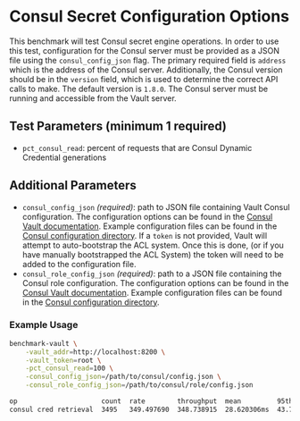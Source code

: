 # Consul Secret Configuration Options

This benchmark will test Consul secret engine operations. In order to use this test, configuration for the Consul server must be provided as a JSON file using the `consul_config_json` flag. The primary required field is `address` which is the address of the Consul server. Additionally, the Consul version should be in the `version` field, which is used to determine the correct API calls to make. The default version is `1.8.0`. The Consul server must be running and accessible from the Vault server.

## Test Parameters (minimum 1 required)

- `pct_consul_read`: percent of requests that are Consul Dynamic Credential generations

## Additional Parameters

- `consul_config_json` _(required)_: path to JSON file containing Vault Consul configuration.  The configuration options can be found in the [Consul Vault documentation](https://developer.hashicorp.com/vault/api-docs/secret/consul#configure-connection).  Example configuration files can be found in the [Consul configuration directory](/example-configs/consul/).  If a `token` is not provided, Vault will attempt to auto-bootstrap the ACL system.  Once this is done, (or if you have manually bootstrapped the ACL System) the token will need to be added to the configuration file.
- `consul_role_config_json` _(required)_: path to a JSON file containing the Consul role configuration.  The configuration options can be found in the [Consul Vault documentation](https://developer.hashicorp.com/vault/api-docs/secret/consul#create-update-role).  Example configuration files can be found in the [Consul configuration directory](/example-configs/consul/).

### Example Usage

```bash
benchmark-vault \
    -vault_addr=http://localhost:8200 \
    -vault_token=root \
    -pct_consul_read=100 \
    -consul_config_json=/path/to/consul/config.json \
    -consul_role_config_json=/path/to/consul/role/config.json

op                     count  rate        throughput  mean         95th%        99th%        successRatio
consul cred retrieval  3495   349.497690  348.738915  28.620306ms  43.733521ms  49.873932ms  100.00%
```
